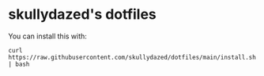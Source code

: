 # skullydazed's dotfiles

You can install this with:

    curl https://raw.githubusercontent.com/skullydazed/dotfiles/main/install.sh | bash
